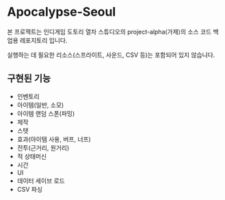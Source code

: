 # Apocalypse-Seoul

본 프로젝트는 인디게임 도토리 열차 스튜디오의 project-alpha(가제)의 소스 코드 백업용 레포지토리 입니다.

실행하는 데 필요한 리소스(스프라이트, 사운드, CSV 등)는 포함되어 있지 않습니다.

## 구현된 기능
- 인벤토리
- 아이템(일반, 소모)
- 아이템 랜덤 스폰(파밍)
- 제작
- 스탯
- 효과(아이템 사용, 버프, 너프)
- 전투(근거리, 원거리)
- 적 상태머신
- 시간
- UI
- 데이터 세이브 로드
- CSV 파싱
